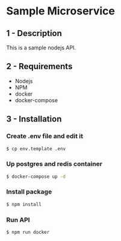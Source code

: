 # Sample Microservice


## 1 - Description
This is a sample nodejs API.



## 2 - Requirements
- Nodejs
- NPM
- docker
- docker-compose



## 3 - Installation
### Create .env file and edit it
 ```sh
 $ cp env.template .env
```

### Up postgres and redis container
 ```sh
 $ docker-compose up -d
```

### Install package
```sh
$ npm install
```

### Run API
 ```sh
$ npm run docker
```
